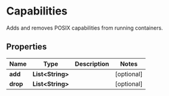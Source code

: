 

# Capabilities

Adds and removes POSIX capabilities from running containers.
## Properties

Name | Type | Description | Notes
------------ | ------------- | ------------- | -------------
**add** | **List&lt;String&gt;** |  |  [optional]
**drop** | **List&lt;String&gt;** |  |  [optional]



